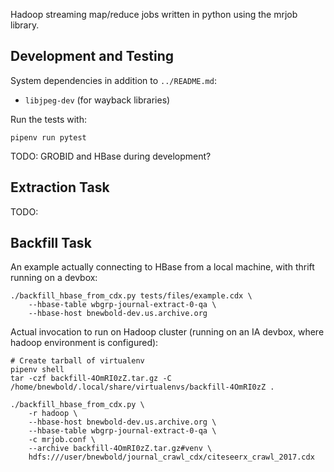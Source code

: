 
Hadoop streaming map/reduce jobs written in python using the mrjob library.

## Development and Testing

System dependencies in addition to `../README.md`:

- `libjpeg-dev` (for wayback libraries)

Run the tests with:

    pipenv run pytest

TODO: GROBID and HBase during development?

## Extraction Task

TODO:

## Backfill Task

An example actually connecting to HBase from a local machine, with thrift
running on a devbox:

    ./backfill_hbase_from_cdx.py tests/files/example.cdx \
        --hbase-table wbgrp-journal-extract-0-qa \
        --hbase-host bnewbold-dev.us.archive.org

Actual invocation to run on Hadoop cluster (running on an IA devbox, where
hadoop environment is configured):

    # Create tarball of virtualenv
    pipenv shell
    tar -czf backfill-4OmRI0zZ.tar.gz -C /home/bnewbold/.local/share/virtualenvs/backfill-4OmRI0zZ .

    ./backfill_hbase_from_cdx.py \
        -r hadoop \
        --hbase-host bnewbold-dev.us.archive.org \
        --hbase-table wbgrp-journal-extract-0-qa \
        -c mrjob.conf \
        --archive backfill-4OmRI0zZ.tar.gz#venv \
        hdfs:///user/bnewbold/journal_crawl_cdx/citeseerx_crawl_2017.cdx
